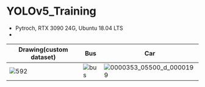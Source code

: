 # YOLOv5_Training
  * Pytroch, RTX 3090 24G, Ubuntu 18.04 LTS
  * 
  
|Drawing(custom dataset)|Bus|Car|
|-------|---|---|
|![592](https://user-images.githubusercontent.com/61686244/132509503-cb0be8f5-f149-4654-ad01-990469c95df1.png)|![bus](https://user-images.githubusercontent.com/61686244/132508744-9ccaf69a-4e50-406d-9a3c-c85009780c53.jpg)|![0000353_05500_d_0000199](https://user-images.githubusercontent.com/61686244/132508757-900d6942-ad0c-4002-8a4f-4aaa02196153.jpg)|




